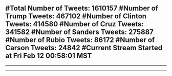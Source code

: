 #Total Number of Tweets: 1610157 
#Number of Trump Tweets: 467102
#Number of Clinton Tweets: 414580
#Number of Cruz Tweets: 341582
#Number of Sanders Tweets: 275887
#Number of Rubio Tweets: 86172
#Number of Carson Tweets: 24842
#Current Stream Started at Fri Feb 12 00:58:01 MST
---
---
---
